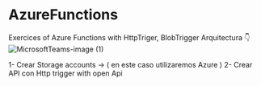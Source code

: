 # AzureFunctions
 Exercices of Azure Functions with  HttpTriger, BlobTrigger 
 Arquitectura 👇
![MicrosoftTeams-image (1)](https://user-images.githubusercontent.com/30537457/207772506-96d08644-26b4-460e-b61c-e02ebd239654.png)

1- Crear Storage accounts -> ( en este caso utilizaremos Azure ) 
2- Crear API con Http trigger with open Api 
